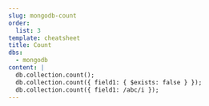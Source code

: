```yaml
---
slug: mongodb-count
order:
  list: 3
template: cheatsheet
title: Count
dbs:
  - mongodb
content: |
  db.collection.count();
  db.collection.count({ field1: { $exists: false } });
  db.collection.count({ field1: /abc/i });
---
```

